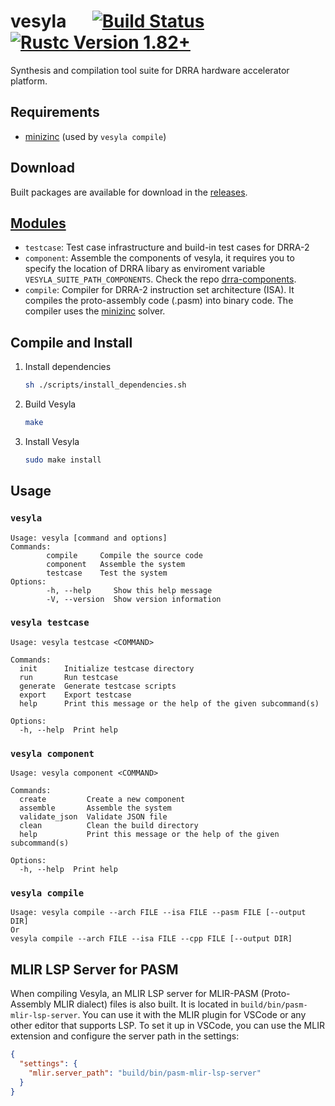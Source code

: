 # vesyla &emsp; [![Build Status]][actions] [![Rustc Version 1.82+]][rustc]

[Build Status]: https://github.com/silagokth/vesyla/actions/workflows/ci-weekly-build.yml/badge.svg
[actions]: https://github.com/silagokth/vesyla/actions/workflows/ci-weekly-build.yml
[Rustc Version 1.82+]: https://img.shields.io/badge/rustc-1.82+-lightgray.svg?e&logo=rust&logoColor=white
[rustc]: https://blog.rust-lang.org/2024/10/17/Rust-1.82.0/

Synthesis and compilation tool suite for DRRA hardware accelerator platform.

## Requirements

- [minizinc](https://www.minizinc.org/) (used by `vesyla compile`)

## Download

Built packages are available for download in the [releases](https://github.com/silagokth/vesyla/releases).

## [Modules](./modules/)

- `testcase`: Test case infrastructure and build-in test cases for DRRA-2
- `component`: Assemble the components of vesyla,
  it requires you to specify the location of DRRA libary as enviroment variable `VESYLA_SUITE_PATH_COMPONENTS`.
  Check the repo [drra-components](https://github.com/silagokth/drra-components).
- `compile`: Compiler for DRRA-2 instruction set architecture (ISA).
  It compiles the proto-assembly code (.pasm) into binary code.
  The compiler uses the [minizinc](https://www.minizinc.org/) solver.

## Compile and Install

1. Install dependencies

   ```bash
   sh ./scripts/install_dependencies.sh
   ```

2. Build Vesyla

   ```bash
   make
   ```

3. Install Vesyla

   ```bash
   sudo make install
   ```

## Usage

### `vesyla`

```shell
Usage: vesyla [command and options]
Commands:
        compile     Compile the source code
        component   Assemble the system
        testcase    Test the system
Options:
        -h, --help     Show this help message
        -V, --version  Show version information
```

### `vesyla testcase`

```shell
Usage: vesyla testcase <COMMAND>

Commands:
  init      Initialize testcase directory
  run       Run testcase
  generate  Generate testcase scripts
  export    Export testcase
  help      Print this message or the help of the given subcommand(s)

Options:
  -h, --help  Print help
```

### `vesyla component`

```shell
Usage: vesyla component <COMMAND>

Commands:
  create         Create a new component
  assemble       Assemble the system
  validate_json  Validate JSON file
  clean          Clean the build directory
  help           Print this message or the help of the given subcommand(s)

Options:
  -h, --help  Print help
```

### `vesyla compile`

```shell
Usage: vesyla compile --arch FILE --isa FILE --pasm FILE [--output DIR]
Or
vesyla compile --arch FILE --isa FILE --cpp FILE [--output DIR]
```

## MLIR LSP Server for PASM

When compiling Vesyla, an MLIR LSP server for MLIR-PASM (Proto-Assembly MLIR dialect) files is also built.
It is located in `build/bin/pasm-mlir-lsp-server`.
You can use it with the MLIR plugin for VSCode or
any other editor that supports LSP.
To set it up in VSCode, you can use the MLIR
extension and configure the server path in the settings:

```json
{
  "settings": {
    "mlir.server_path": "build/bin/pasm-mlir-lsp-server"
  }
}
```
